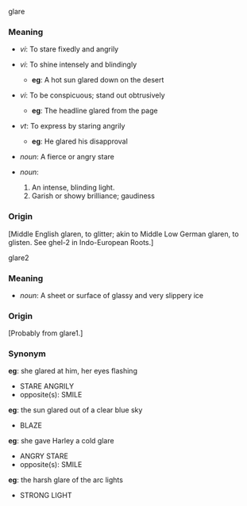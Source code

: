 glare
### Meaning
+ _vi_: To stare fixedly and angrily
+ _vi_: To shine intensely and blindingly
    + __eg__: A hot sun glared down on the desert
+ _vi_: To be conspicuous; stand out obtrusively
    + __eg__: The headline glared from the page
+ _vt_: To express by staring angrily
    + __eg__: He glared his disapproval

+ _noun_: A fierce or angry stare
+ _noun_:
   1. An intense, blinding light.
   2. Garish or showy brilliance; gaudiness

### Origin

[Middle English glaren, to glitter; akin to Middle Low German glaren, to glisten. See ghel-2 in Indo-European Roots.]

glare2
### Meaning
+ _noun_: A sheet or surface of glassy and very slippery ice

### Origin

[Probably from glare1.]

### Synonym

__eg__: she glared at him, her eyes flashing

+ STARE ANGRILY
+ opposite(s): SMILE

__eg__: the sun glared out of a clear blue sky

+ BLAZE

__eg__: she gave Harley a cold glare

+ ANGRY STARE
+ opposite(s): SMILE

__eg__: the harsh glare of the arc lights

+ STRONG LIGHT


